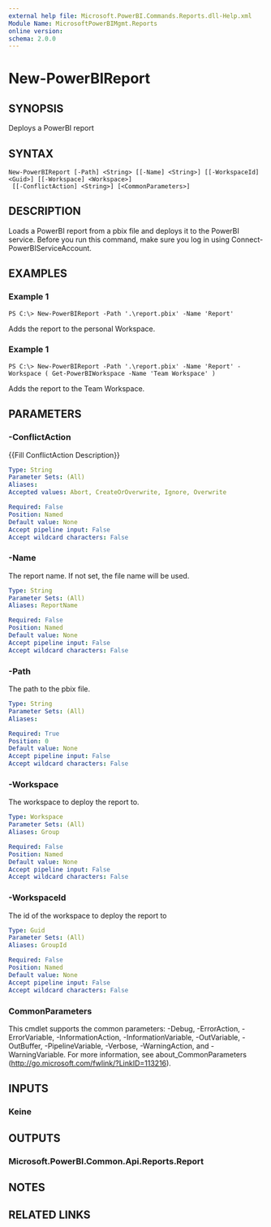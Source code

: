 ```yaml
---
external help file: Microsoft.PowerBI.Commands.Reports.dll-Help.xml
Module Name: MicrosoftPowerBIMgmt.Reports
online version:
schema: 2.0.0
---
```


# New-PowerBIReport

## SYNOPSIS
Deploys a PowerBI report

## SYNTAX

```
New-PowerBIReport [-Path] <String> [[-Name] <String>] [[-WorkspaceId] <Guid>] [[-Workspace] <Workspace>]
 [[-ConflictAction] <String>] [<CommonParameters>]
```

## DESCRIPTION
Loads a PowerBI report from a pbix file and deploys it to the PowerBI service.
Before you run this command, make sure you log in using Connect-PowerBIServiceAccount. 

## EXAMPLES

### Example 1
```
PS C:\> New-PowerBIReport -Path '.\report.pbix' -Name 'Report'
```

Adds the report to the personal Workspace.

### Example 1
```
PS C:\> New-PowerBIReport -Path '.\report.pbix' -Name 'Report' -Workspace ( Get-PowerBIWorkspace -Name 'Team Workspace' )
```

Adds the report to the Team Workspace.

## PARAMETERS

### -ConflictAction
{{Fill ConflictAction Description}}

```yaml
Type: String
Parameter Sets: (All)
Aliases:
Accepted values: Abort, CreateOrOverwrite, Ignore, Overwrite

Required: False
Position: Named
Default value: None
Accept pipeline input: False
Accept wildcard characters: False
```

### -Name
The report name. If not set, the file name will be used.

```yaml
Type: String
Parameter Sets: (All)
Aliases: ReportName

Required: False
Position: Named
Default value: None
Accept pipeline input: False
Accept wildcard characters: False
```

### -Path
The path to the pbix file.

```yaml
Type: String
Parameter Sets: (All)
Aliases:

Required: True
Position: 0
Default value: None
Accept pipeline input: False
Accept wildcard characters: False
```

### -Workspace
The workspace to deploy the report to.

```yaml
Type: Workspace
Parameter Sets: (All)
Aliases: Group

Required: False
Position: Named
Default value: None
Accept pipeline input: False
Accept wildcard characters: False
```

### -WorkspaceId
The id of the workspace to deploy the report to

```yaml
Type: Guid
Parameter Sets: (All)
Aliases: GroupId

Required: False
Position: Named
Default value: None
Accept pipeline input: False
Accept wildcard characters: False
```

### CommonParameters
This cmdlet supports the common parameters: -Debug, -ErrorAction, -ErrorVariable, -InformationAction, -InformationVariable, -OutVariable, -OutBuffer, -PipelineVariable, -Verbose, -WarningAction, and -WarningVariable. For more information, see about_CommonParameters (http://go.microsoft.com/fwlink/?LinkID=113216).

## INPUTS

### Keine

## OUTPUTS

### Microsoft.PowerBI.Common.Api.Reports.Report

## NOTES

## RELATED LINKS
